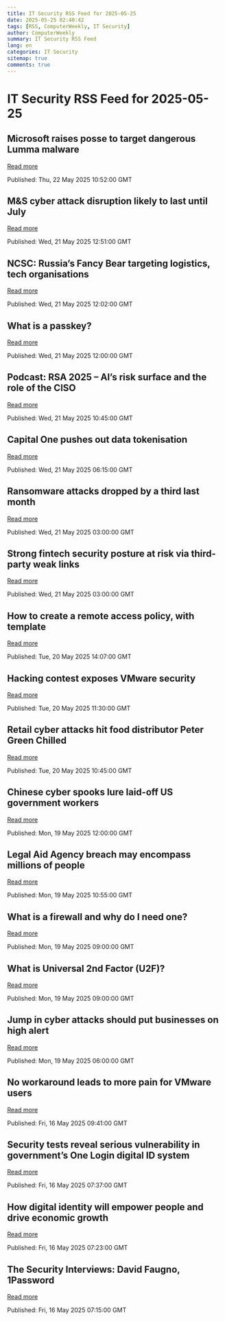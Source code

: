 ```yaml
---
title: IT Security RSS Feed for 2025-05-25
date: 2025-05-25 02:40:42
tags: [RSS, ComputerWeekly, IT Security]
author: ComputerWeekly
summary: IT Security RSS Feed
lang: en
categories: IT Security
sitemap: true
comments: true
---
```


# IT Security RSS Feed for 2025-05-25

## Microsoft raises posse to target dangerous Lumma malware
[Read more](https://www.computerweekly.com/news/366624474/Microsoft-raises-posse-to-target-dangerous-Lumma-malware)

Published: Thu, 22 May 2025 10:52:00 GMT

## M&S cyber attack disruption likely to last until July
[Read more](https://www.computerweekly.com/news/366624272/MS-cyber-attack-disruption-likely-to-last-until-July)

Published: Wed, 21 May 2025 12:51:00 GMT

## NCSC: Russia’s Fancy Bear targeting logistics, tech organisations
[Read more](https://www.computerweekly.com/news/366624164/NCSC-Russias-Fancy-Bear-targeting-logistics-tech-orgs)

Published: Wed, 21 May 2025 12:02:00 GMT

## What is a passkey?
[Read more](https://www.techtarget.com/whatis/definition/passkey)

Published: Wed, 21 May 2025 12:00:00 GMT

## Podcast: RSA 2025 – AI’s risk surface and the role of the CISO
[Read more](https://www.computerweekly.com/podcast/Podcast-AIs-risk-surface-and-the-role-of-the-CISO-at-RSA-2025)

Published: Wed, 21 May 2025 10:45:00 GMT

## Capital One pushes out data tokenisation
[Read more](https://www.computerweekly.com/news/366624064/Capital-One-pushes-out-data-tokenisation)

Published: Wed, 21 May 2025 06:15:00 GMT

## Ransomware attacks dropped by a third last month
[Read more](https://www.computerweekly.com/news/366624006/Ransomware-attacks-dropped-by-a-third-last-month)

Published: Wed, 21 May 2025 03:00:00 GMT

## Strong fintech security posture at risk via third-party weak links
[Read more](https://www.computerweekly.com/news/366624029/Strong-fintech-security-posture-at-risk-via-third-party-weak-links)

Published: Wed, 21 May 2025 03:00:00 GMT

## How to create a remote access policy, with template
[Read more](https://www.techtarget.com/searchsecurity/tip/Create-a-remote-access-security-policy-with-this-template)

Published: Tue, 20 May 2025 14:07:00 GMT

## Hacking contest exposes VMware security
[Read more](https://www.computerweekly.com/news/366624198/Hacking-contest-exposes-VMware-security)

Published: Tue, 20 May 2025 11:30:00 GMT

## Retail cyber attacks hit food distributor Peter Green Chilled
[Read more](https://www.computerweekly.com/news/366624212/Retail-cyber-attacks-hit-food-distributor-Peter-Green-Chilled)

Published: Tue, 20 May 2025 10:45:00 GMT

## Chinese cyber spooks lure laid-off US government workers
[Read more](https://www.computerweekly.com/news/366624172/Chinese-cyber-spooks-lure-laid-off-US-government-workers)

Published: Mon, 19 May 2025 12:00:00 GMT

## Legal Aid Agency breach may encompass millions of people
[Read more](https://www.computerweekly.com/news/366623844/Legal-Aid-Agency-breach-may-encompass-millions-of-people)

Published: Mon, 19 May 2025 10:55:00 GMT

## What is a firewall and why do I need one?
[Read more](https://www.techtarget.com/searchsecurity/definition/firewall)

Published: Mon, 19 May 2025 09:00:00 GMT

## What is Universal 2nd Factor (U2F)?
[Read more](https://www.techtarget.com/whatis/definition/Universal-2nd-Factor-U2F)

Published: Mon, 19 May 2025 09:00:00 GMT

## Jump in cyber attacks should put businesses on high alert
[Read more](https://www.computerweekly.com/news/366623842/Jump-in-cyber-attacks-should-put-businesses-on-high-alert)

Published: Mon, 19 May 2025 06:00:00 GMT

## No workaround leads to more pain for VMware users
[Read more](https://www.computerweekly.com/news/366624052/No-workaround-leads-to-more-pain-for-VMware-users)

Published: Fri, 16 May 2025 09:41:00 GMT

## Security tests reveal serious vulnerability in government’s One Login digital ID system
[Read more](https://www.computerweekly.com/news/366623991/Security-tests-reveal-serious-vulnerability-in-governments-One-Login-digital-ID-system)

Published: Fri, 16 May 2025 07:37:00 GMT

## How digital identity will empower people and drive economic growth
[Read more](https://www.computerweekly.com/opinion/How-digital-identity-will-empower-people-and-drive-economic-growth)

Published: Fri, 16 May 2025 07:23:00 GMT

## The Security Interviews: David Faugno, 1Password
[Read more](https://www.computerweekly.com/news/366623859/The-Security-Interviews-David-Faugno-1Password)

Published: Fri, 16 May 2025 07:15:00 GMT

